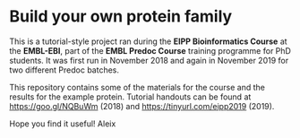 # Build your own protein family

This is a tutorial-style project ran during the **EIPP Bioinformatics Course** at the **EMBL-EBI**, part of the **EMBL Predoc Course** training programme for PhD students. It was first run in November 2018 and again in November 2019 for two different Predoc batches.

This repository contains some of the materials for the course and the results for the example protein.
Tutorial handouts can be found at https://goo.gl/NQBuWm (2018) and https://tinyurl.com/eipp2019 (2019).

Hope you find it useful!
Aleix
